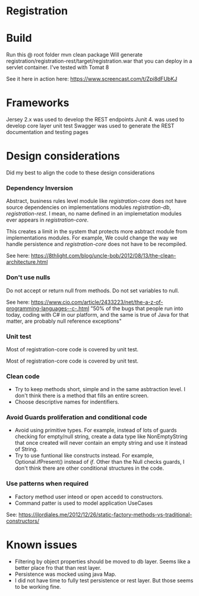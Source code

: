 # Registration

# Build
Run this @ root folder
mvn clean package
Will generate registration/registration-rest/target/registration.war that you can deploy in a servlet container. I've tested with Tomat 8

See it here in action here: 
https://www.screencast.com/t/Zpi8dFUbKJ
# Frameworks
Jersey 2.x was used to develop the REST endpoints
Junit 4. was used to develop core layer unit test
Swagger was used to generate the REST documentation and testing pages


# Design considerations
Did my best to align the code to these design considerations
### Dependency Inversion 
Abstract, business rules level module like *registration-core* does not have source dependencies on implementations modules *registration-db*, *registration-rest*. I mean, no name defined in an implemetation modules ever appears in *registration-core*.

This creates a limit in the system that protects more asbtract module from implementations modules. For example, We could change the way we handle persistence and *registration-core* does not have to be recompiled.

See here: https://8thlight.com/blog/uncle-bob/2012/08/13/the-clean-architecture.html
### Don't use nulls
Do not accept or return null from methods. Do not set variables to null.

See here: https://www.cio.com/article/2433223/net/the-a-z-of-programming-languages--c-.html
"50% of the bugs that people run into today, coding with C# in our platform, and the same is true of Java for that matter, are probably null reference exceptions"

### Unit test
Most of registration-core code is covered by unit test.

Most of registration-core code is covered by unit test.
### Clean code
- Try to keep methods short, simple and in the same asbtraction level. I don't think there is a method that fills an entire screen.
- Choose descriptive names for indentifiers.

### Avoid Guards proliferation and conditional code
- Avoid using primitive types. For example, instead of lots of guards checking for empty/null string, create a data type like NonEmptyString that once created will never contain an empty string and use it instead of String.
- Try to use funtional like constructs instead. For example, Optional.ifPresent() instead of *if*. Other than the Null checks guards, I don't think there are other conditional structures in the code.

### Use patterns when required
-  Factory method user inteod or open accedd to constructors.
-  Command patter is used to model application UseCases

See: https://jlordiales.me/2012/12/26/static-factory-methods-vs-traditional-constructors/
# Known issues

- Filtering by object properties should be moved to db layer. Seems like a better place fro that than rest layer.
- Persistence was mocked using java Map. 
- I did not have time to fully test persistence or rest layer. But those seems to be working fine. 
